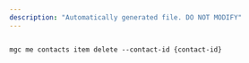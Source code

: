 ```yaml
---
description: "Automatically generated file. DO NOT MODIFY"
---
```


```cli

mgc me contacts item delete --contact-id {contact-id}

```